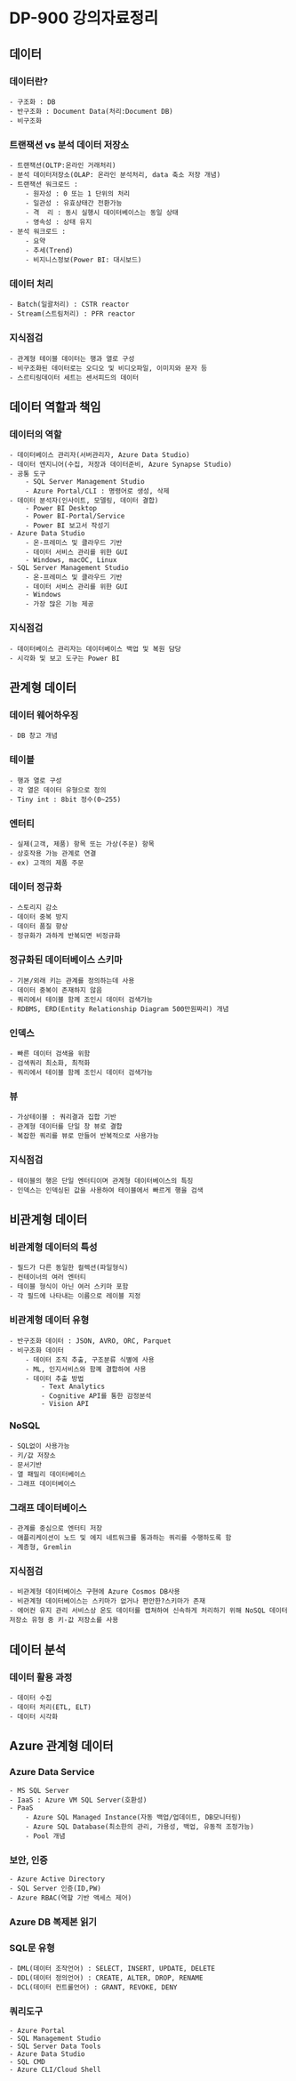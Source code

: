 # DP-900 강의자료정리

## 데이터
### 데이터란?
    - 구조화 : DB
    - 반구조화 : Document Data(처리:Document DB)
    - 비구조화

### 트랜잭션 vs 분석 데이터 저장소
    - 트랜잭션(OLTP:온라인 거래처리)
    - 분석 데이터저장소(OLAP: 온라인 분석처리, data 축소 저장 개념)
    - 트랜잭션 워크로드 :
        - 원자성 : 0 또는 1 단위의 처리
        - 일관성 : 유효상태간 전환가능
        - 격  리 : 동시 실행시 데이터베이스는 동일 상태
        - 영속성 : 상태 유지
    - 분석 워크로드 :
        - 요약
        - 추세(Trend)
        - 비지니스정보(Power BI: 대시보드)

### 데이터 처리
    - Batch(일괄처리) : CSTR reactor
    - Stream(스트림처리) : PFR reactor

### 지식점검
    - 관계형 테이블 데이터는 행과 열로 구성
    - 비구조화된 데이터로는 오디오 및 비디오파일, 이미지와 문자 등
    - 스르티링데이터 세트는 센서피드의 데이터


## 데이터 역할과 책임
### 데이터의 역할
    - 데이터베이스 관리자(서버관리자, Azure Data Studio)
    - 데이터 엔지니어(수집, 저장과 데이터준비, Azure Synapse Studio)
    - 공통 도구
        - SQL Server Management Studio
        - Azure Portal/CLI : 명령어로 생성, 삭제
    - 데이터 분석자(인사이트, 모델링, 데이터 결합)
        - Power BI Desktop
        - Power BI-Portal/Service
        - Power BI 보고서 작성기
    - Azure Data Studio
        - 온-프레미스 및 클라우드 기반
        - 데이터 서비스 관리를 위한 GUI
        - Windows, macOC, Linux
    - SQL Server Management Studio
        - 온-프레미스 및 클라우드 기반
        - 데이터 서비스 관리를 위한 GUI
        - Windows
        - 가장 많은 기능 제공

### 지식점검
    - 데이터베이스 관리자는 데이터베이스 백업 및 복원 담당
    - 시각화 및 보고 도구는 Power BI


## 관계형 데이터

### 데이터 웨어하우징
    - DB 창고 개념

### 테이블
    - 행과 열로 구성
    - 각 열은 데이터 유형으로 정의
    - Tiny int : 8bit 정수(0~255)

### 엔터티
    - 실제(고객, 제품) 항목 또는 가상(주문) 항목
    - 상호작용 가능 관계로 연결
    - ex) 고객의 제품 주문

### 데이터 정규화
    - 스토리지 감소
    - 데이터 중복 방지
    - 데이터 품질 향상
    - 정규화가 과하게 반복되면 비정규화

### 정규화된 데이터베이스 스키마
    - 기본/외래 키는 관계를 정의하는데 사용
    - 데이터 중복이 존재하지 않음
    - 쿼리에서 테이블 함께 조인시 데이터 검색가능
    - RDBMS, ERD(Entity Relationship Diagram 500만원짜리) 개념

### 인덱스
    - 빠른 데이터 검색을 위함
    - 검색쿼리 최소화, 최적화
    - 쿼리에서 테이블 함께 조인시 데이터 검색가능

### 뷰
    - 가상테이블 : 쿼리결과 집합 기반
    - 관계형 데이터를 단일 창 뷰로 결합
    - 복잡한 쿼리를 뷰로 만들어 반복적으로 사용가능

### 지식점검
    - 테이블의 행은 단일 엔터티이며 관계형 데이터베이스의 특징
    - 인덱스는 인덱싱된 값을 사용하여 테이블에서 빠르게 행을 검색


## 비관계형 데이터

### 비관계형 데이터의 특성
    - 필드가 다른 동일한 컬렉션(파일형식)
    - 컨테이너의 여러 엔터티
    - 테이블 형식이 아닌 여러 스키마 포함
    - 각 필드에 나타내는 이름으로 레이블 지정

### 비관계형 데이터 유형
    - 반구조화 데이터 : JSON, AVRO, ORC, Parquet
    - 비구조화 데이터
        - 데이터 조직 추출, 구조분류 식별에 사용
        - ML, 인지서비스와 함꼐 결합하여 사용
        - 데이터 추출 방법
            - Text Analytics
            - Cognitive API를 통한 감정분석
            - Vision API 

### NoSQL
    - SQL없이 사용가능
    - 키/값 저장소
    - 문서기반
    - 열 패밀리 데이터베이스
    - 그래프 데이터베이스

### 그래프 데이터베이스
    - 관계를 중심으로 엔터티 저장
    - 애플리케이션이 노드 및 에지 네트워크를 통과하는 쿼리를 수행하도록 함
    - 계층형, Gremlin

### 지식점검
    - 비관계형 데이터베이스 구현에 Azure Cosmos DB사용
    - 비관계형 데이터베이스는 스키마가 없거나 편안한?스키마가 존재
    - 에어컨 유지 관리 서비스상 온도 데이터를 캡쳐하여 신속하게 처리하기 위해 NoSQL 데이터 저장소 유형 중 키-값 저장소를 사용

## 데이터 분석

### 데이터 활용 과정
    - 데이터 수집
    - 데이터 처리(ETL, ELT)
    - 데이터 시각화

## Azure 관계형 데이터

### Azure Data Service
    - MS SQL Server
    - IaaS : Azure VM SQL Server(호환성)
    - PaaS
        - Azure SQL Managed Instance(자동 백업/업데이트, DB모니터링)
        - Azure SQL Database(최소한의 관리, 가용성, 백업, 유동적 조정가능)
        - Pool 개념

### 보안, 인증
    - Azure Active Directory
    - SQL Server 인증(ID,PW)
    - Azure RBAC(역할 기반 액세스 제어)

### Azure DB 복제본 읽기

### SQL문 유형
    - DML(데이터 조작언어) : SELECT, INSERT, UPDATE, DELETE
    - DDL(데이터 정의언어) : CREATE, ALTER, DROP, RENAME
    - DCL(데이터 컨트롤언어) : GRANT, REVOKE, DENY

### 쿼리도구
    - Azure Portal
    - SQL Management Studio
    - SQL Server Data Tools
    - Azure Data Studio
    - SQL CMD
    - Azure CLI/Cloud Shell

